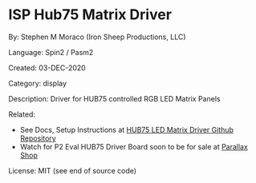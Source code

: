 # ISP Hub75 Matrix Driver

By: Stephen M Moraco (Iron Sheep Productions, LLC)

Language: Spin2 / Pasm2

Created: 03-DEC-2020

Category: display

Description:
Driver for HUB75 controlled RGB LED Matrix Panels

Related: 

- See Docs, Setup Instructions at [HUB75 LED Matrix Driver Github Repository](https://github.com/ironsheep/p2-HUB75-LED-Matrix-Driver)
- Watch for P2 Eval HUB75 Driver Board soon to be for sale at [Parallax Shop](https://www.parallax.com/product-category/propeller-2/)

License: MIT (see end of source code)
